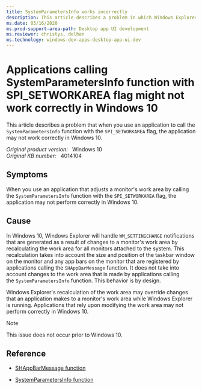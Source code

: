```yaml
---
title: SystemParametersInfo works incorrectly
description: This article describes a problem in which Windows Explorer overrides changes to work area made by applications calling SystemParametersInfo (SPI_SETWORKAREA) on Windows 10.
ms.date: 03/16/2020
ms.prod-support-area-path: Desktop app UI development
ms.reviewer: christys, delhan
ms.technology: windows-dev-apps-desktop-app-ui-dev
---
```

# Applications calling SystemParametersInfo function with SPI_SETWORKAREA flag might not work correctly in Windows 10

This article describes a problem that when you use an application to call the `SystemParametersInfo` function with the `SPI_SETWORKAREA` flag, the application may not work correctly in Windows 10.

_Original product version:_ &nbsp; Windows 10  
_Original KB number:_ &nbsp; 4014104

## Symptoms

When you use an application that adjusts a monitor's work area by calling the `SystemParametersInfo` function with the `SPI_SETWORKAREA` flag, the application may not perform correctly in Windows 10.

## Cause

In Windows 10, Windows Explorer will handle `WM_SETTINGCHANGE` notifications that are generated as a result of changes to a monitor's work area by recalculating the work area for all monitors attached to the system. This recalculation takes into account the size and position of the taskbar window on the monitor and any app bars on the monitor that are registered by applications calling the `SHAppBarMessage` function. It does not take into account changes to the work area that is made by applications calling the `SystemParametersInfo` function. This behavior is by design.

Windows Explorer's recalculation of the work area may override changes that an application makes to a monitor's work area while Windows Explorer is running. Applications that rely upon modifying the work area may not perform correctly in Windows 10.

> [!NOTE]
> This issue does not occur prior to Windows 10.

## Reference

- [SHAppBarMessage function](/windows/win32/api/shellapi/nf-shellapi-shappbarmessage)

- [SystemParametersInfo function](/windows/win32/api/winuser/nf-winuser-systemparametersinfoa)
